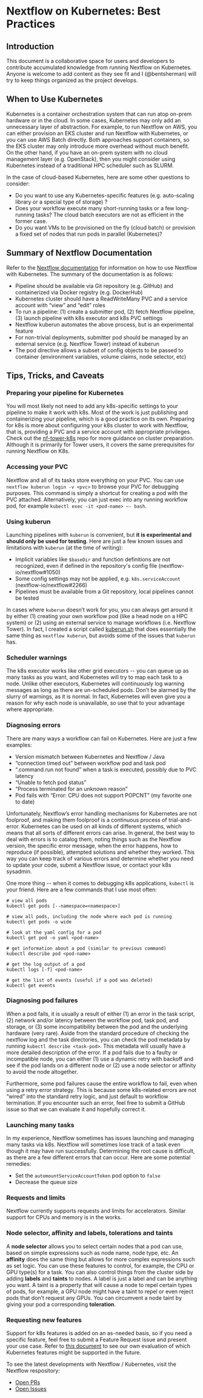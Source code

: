 # Nextflow on Kubernetes: Best Practices

## Introduction

This document is a collaborative space for users and developers to contribute accumulated knowledge from running Nextflow on Kubernetes. Anyone is welcome to add content as they see fit and I (@bentsherman) will try to keep things organized as the project develops.

## When to Use Kubernetes

Kubernetes is a container orchestration system that can run atop on-prem hardware or in the cloud. In some cases, Kubernetes may only add an unnecessary layer of abstraction. For example, to run Nextflow on AWS, you can either provision an EKS cluster and run Nextflow with Kubernetes, or you can use AWS Batch directly. Both approaches support containers, so the EKS cluster may only introduce more overhead without much benefit. On the other hand, if you have an on-prem system with no cloud management layer (e.g. OpenStack), then you might consider using Kubernetes instead of a traditional HPC scheduler such as SLURM.

In the case of cloud-based Kubernetes, here are some other questions to consider:

- Do you want to use any Kubernetes-specific features (e.g. auto-scaling library or a special type of storage) ?
- Does your workflow execute many short-running tasks or a few long-running tasks? The cloud batch executors are not as efficient in the former case.
- Do you want VMs to be provisioned on the fly (cloud batch) or provision a fixed set of nodes that run pods in parallel (Kubernetes)?

## Summary of Nextflow Documentation

Refer to the [Nextflow documentation](https://www.nextflow.io/docs/latest/kubernetes.html) for information on how to use Nextflow with Kubernetes. The summary of the documentation is as follows:

- Pipeline should be available via Git repository (e.g. GitHub) and containerized via Docker registry (e.g. DockerHub)
- Kubernetes cluster should have a ReadWriteMany PVC and a service account with “view” and “edit” roles
- To run a pipeline: (1) create a submitter pod, (2) fetch Nextflow pipeline, (3) launch pipeline with k8s executor and k8s PVC settings
- Nextflow kuberun automates the above process, but is an experimental feature
- For non-trivial deployments, submitter pod should be managed by an external service (e.g. Nextflow Tower) instead of kuberun
- The pod directive allows a subset of config objects to be passed to container (environment variables, volume claims, node selector, etc)

## Tips, Tricks, and Caveats

### Preparing your pipeline for Kubernetes

You will most likely not need to add any k8s-specific settings to your pipeline to make it work with k8s. Most of the work is just publishing and containerizing your pipeline, which is a good practice on its own. Preparing for k8s is more about configuring your k8s cluster to work with Nextflow, that is, providing a PVC and a service account with appropriate privileges. Check out the [nf-tower-k8s](https://github.com/seqeralabs/nf-tower-k8s) repo for more guidance on cluster preparation. Although it is primarily for Tower users, it covers the same prerequisites for running Nextflow on K8s.

### Accessing your PVC

Nextflow and all of its tasks store everything on your PVC. You can use `nextflow kuberun login -v <pvc>` to browse your PVC for debugging purposes. This command is simply a shortcut for creating a pod with the PVC attached. Alternatively, you can just exec into any running workflow pod, for example `kubectl exec -it <pod-name> –- bash`.

### Using kuberun

Launching pipelines with `kuberun` is convenient, but __it is experimental and should only be used for testing__. Here are just a few known issues and limitations with `kuberun` (at the time of writing):
- Implicit variables like `$baseDir` and function definitions are not recognized, even if defined in the repository's config file (nextflow-io/nextflow#1050)
- Some config settings may not be applied, e.g. `k8s.serviceAccount` (nextflow-io/nextflow#2266)
- Pipelines must be available from a Git repository, local pipelines cannot be tested

In cases where `kuberun` doesn’t work for you, you can always get around it by either (1) creating your own workflow pod (like a head node on a HPC system) or (2) using an external service to manage workflows (i.e. Nextflow Tower). In fact, I created a script called [kuberun.sh](./kuberun.sh) that does essentially the same thing as `nextflow kuberun`, but avoids some of the issues that `kuberun` has.

### Scheduler warnings

The k8s executor works like other grid executors -- you can queue up as many tasks as you want, and Kubernetes will try to map each task to a node. Unlike other executors, Kubernetes will continuously log warning messages as long as there are un-scheduled pods. Don’t be alarmed by the slurry of warnings, as it is normal. In fact, Kubernetes will even give you a reason for why each node is unavailable, so use that to your advantage where appropriate.

### Diagnosing errors

There are many ways a workflow can fail on Kubernetes. Here are just a few examples:

- Version mismatch between Kubernetes and Nextflow / Java
- “connection timed out” between workflow pod and task pod
- “.command.run not found” when a task is executed, possibly due to PVC latency
- “Unable to fetch pod status”
- “Process terminated for an unknown reason”
- Pod fails with “Error: CPU does not support POPCNT” (my favorite one to date)

Unfortunately, Nextflow’s error handling mechanisms for Kubernetes are not foolproof, and making them foolproof is a continuous process of trial-and-error. Kubernetes can be used on all kinds of different systems, which means that all sorts of different errors can arise. In general, the best way to deal with errors is to catalog them, noting things such as the Nextflow version, the specific error message, when the error happens, how to reproduce (if possible), attempted solutions and whether they worked. This way you can keep track of various errors and determine whether you need to update your code, submit a Nextflow issue, or contact your k8s sysadmin.

One more thing -- when it comes to debugging k8s applications, `kubectl` is your friend. Here are a few commands that I use most often:
```
# view all pods
kubectl get pods [--namespace=<namespace>]

# view all pods, including the node where each pod is running
kubectl get pods -o wide

# look at the yaml config for a pod
kubectl get pod -o yaml <pod-name>

# get information about a pod (similar to previous command)
kubectl describe pod <pod-name>

# get the log output of a pod
kubectl logs [-f] <pod-name>

# get the list of events (useful if a pod was deleted)
kubectl get events
```

### Diagnosing pod failures

When a pod fails, it is usually a result of either (1) an error in the task script, (2) network and/or latency between the workflow pod, task pod, and storage, or (3) some incompatibility between the pod and the underlying hardware (very rare). Aside from the standard procedure of checking the nextflow log and the task directories, you can check the pod metadata by running `kubectl describe <task-pod>`. This metadata will usually have a more detailed description of the error. If a pod fails due to a faulty or incompatible node, you can either (1) use a dynamic retry with backoff and see if the pod lands on a different node or (2) use a node selector or affinity to avoid the node altogether.

Furthermore, some pod failures cause the entire workflow to fail, even when using a retry error strategy. This is because some k8s-related errors are not “wired” into the standard retry logic, and just default to workflow termination. If you encounter such an error, feel free to submit a GitHub issue so that we can evaluate it and hopefully correct it.

### Launching many tasks

In my experience, Nextflow sometimes has issues launching and managing many tasks via k8s. Nextflow will sometimes lose track of a task even though it may have run successfully. Determining the root cause is difficult, as there are a few different errors that can occur. Here are some potential remedies:

- Set the `automountServiceAccountToken` pod option to `false`
- Decrease the queue size

### Requests and limits

Nextflow currently supports requests and limits for accelerators. Similar support for CPUs and memory is in the works.

### Node selector, affinity and labels, tolerations and taints

A __node selector__ allows you to select certain nodes that a pod can use, based on simple expressions such as node name, node type, etc. An __affinity__ does the same thing but allows for more complex expressions such as set logic. You can use these features to control, for example, the CPU or GPU type(s) for a task. You can also control things from the cluster side by adding __labels__ and __taints__ to nodes. A label is just a label and can be anything you want. A taint is a property that will cause a node to repel certain types of pods, for example, a GPU node might have a taint to repel or even reject pods that don’t request any GPUs. You can circumvent a node taint by giving your pod a corresponding __toleration__.

### Requesting new features

Support for k8s features is added on an as-needed basis, so if you need a specific feature, feel free to submit a Feature Request issue and present your use case. Refer to [this document](feature-evaluation.md) to see our own evaluation of which Kubernetes features might be supported in the future.

To see the latest developments with Nextflow / Kubernetes, visit the Nextflow respository:
- [Open PRs](https://github.com/nextflow-io/nextflow/pulls?q=is%3Aopen+is%3Apr+label%3Aplatform%2Fk8s)
- [Open Issues](https://github.com/nextflow-io/nextflow/issues?q=is%3Aopen+is%3Aissue+label%3Aplatform%2Fk8s)
